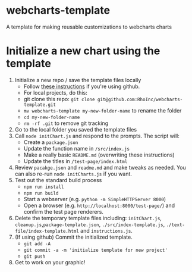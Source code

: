 # webcharts-template
A template for making reusable customizations to webcharts charts

# Initialize a new chart using the template
1. Initialize a new repo / save the template files locally
    - Follow [these instructions](https://help.github.com/en/github/creating-cloning-and-archiving-repositories/creating-a-repository-from-a-template) if you're using github.
    - For local projects, do this:
     - git clone this repo: `git clone git@github.com:RhoInc/webcharts-template.git`
     - `mv webcharts-template my-new-folder-name` to rename the folder
     - `cd my-new-folder-name`
     - `rm -rf .git` to remove git tracking
2. Go to the local folder you saved the template files
3. Call `node initChart.js` and respond to the prompts. The script will: 
    - Create a `package.json`
    - Update the function name in `/src/index.js`
    - Make a really basic `README.md` (overwriting these instructions)
    - Update the titles in `/test-page/index.html`
4. Review `pacakge.json` and `readme.md` and make tweaks as needed. You can also re-run `node initCharts.js` if you want. 
5. Test out the standard build process
    - `npm run install`
    - `npm run build`
    - Start a webserver (e.g. `python -m SimpleHTTPServer 8000`) 
    - Open a browser (e.g. `http://localhost:8000/test-page/`) and confirm the test page renderers.
6. Delete the temporary template files including: `initChart.js`, `cleanup.js`,`package-template.json`, `./src/index-template.js`, `./text-file/index-template.html` and `instructions.js`.
7. (If using github) Commit the initialized template. 
    - `git add -A` 
    - `git commit -a -m 'initialize template for new project'`
    - `git push`
8. Get to work on your graphic!
